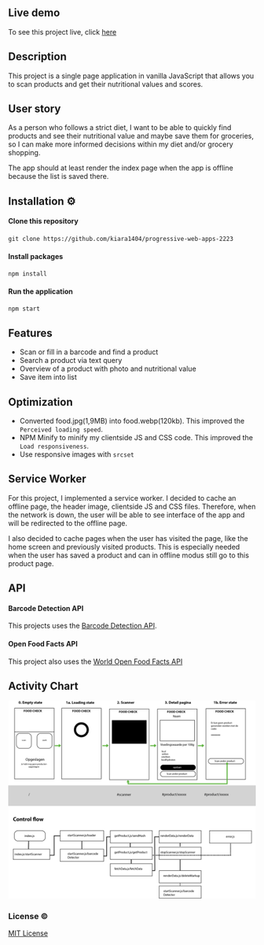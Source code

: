 ## Live demo

To see this project live, click [here](https://pwa-23.onrender.com/)

## Description

<!-- ☝️ replace this description with a description of your own work -->

This project is a single page application in vanilla JavaScript that allows you to scan products and get their nutritional values and scores.

## User story
As a person who follows a strict diet, I want to be able to quickly find products and see their nutritional value and maybe save them for groceries, so I can make more informed decisions within my diet and/or grocery shopping.

The app should at least render the index page when the app is offline because the list is saved there.


## Installation ⚙️


#### Clone this repository

```
git clone https://github.com/kiara1404/progressive-web-apps-2223
```

#### Install packages

```
npm install
```

#### Run the application

```
npm start
```

<!-- ...but how does one use this project? What are its features 🤔 -->

## Features
* Scan or fill in a barcode and find a product
* Search a product via text query
* Overview of a product with photo and nutritional value
* Save item into list

## Optimization
* Converted food.jpg(1,9MB) into food.webp(120kb). This improved the `Perceived loading speed`.
* NPM Minify to minify my clientside JS and CSS code. This improved the `Load responsiveness`. 
* Use responsive images with `srcset`


## Service Worker
For this project,  I implemented a service worker. I decided to cache an offline page, the header image, clientside JS and CSS files. Therefore, when the network is down, the user will be able to see interface of the app and will be redirected to the offline page.

I also decided to cache pages when the user has visited the page, like the home screen and previously visited products. This is especially needed when the user has saved a product and can in offline modus still go to this product page.


## API

#### Barcode Detection API

This projects uses the [Barcode Detection API](https://developer.mozilla.org/en-US/docs/Web/API/Barcode_Detection_API).

#### Open Food Facts API

This project also uses the [World Open Food Facts API](https://world.openfoodfacts.org/data)

<!-- Maybe a checklist of done stuff and stuff still on your wishlist? ✅ -->

## Activity Chart

![](https://github.com/kiara1404/food-check/blob/main/img/activity-chartv2.0.png?raw=true)

### License ©

[MIT License](https://github.com/kiara1404/web-app-from-scratch-2122/blob/main/LICENSE)

<!-- How about a license here? 📜 (or is it a licence?) 🤷 -->
